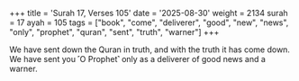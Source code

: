 +++
title = 'Surah 17, Verses 105'
date = '2025-08-30'
weight = 2134
surah = 17
ayah = 105
tags = ["book", "come", "deliverer", "good", "new", "news", "only", "prophet", "quran", "sent", "truth", "warner"]
+++

We have sent down the Quran in truth, and with the truth it has come down. We have sent you ˹O Prophet˺ only as a deliverer of good news and a warner.